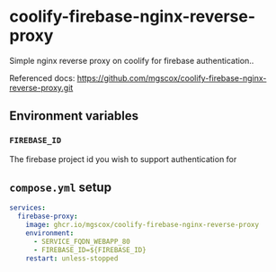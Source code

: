 # coolify-firebase-nginx-reverse-proxy

Simple nginx reverse proxy on coolify for firebase authentication..

Referenced docs: https://github.com/mgscox/coolify-firebase-nginx-reverse-proxy.git

## Environment variables

### `FIREBASE_ID`

The firebase project id you wish to support authentication for

## `compose.yml` setup

```yaml
services:
  firebase-proxy:
    image: ghcr.io/mgscox/coolify-firebase-nginx-reverse-proxy
    environment:
      - SERVICE_FQDN_WEBAPP_80
      - FIREBASE_ID=${FIREBASE_ID}
    restart: unless-stopped
```
